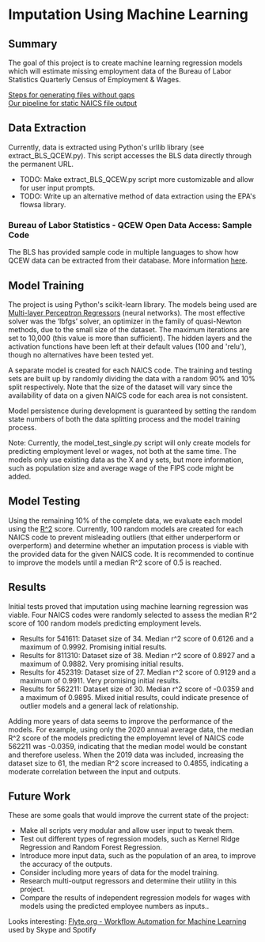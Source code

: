 # Imputation Using Machine Learning

## Summary

The goal of this project is to create machine learning regression models which will estimate missing employment data of the Bureau of Labor Statistics Quarterly Census of Employment & Wages.


[Steps for generating files without gaps](file_generation)  
[Our pipeline for static NAICS file output](https://model.earth/localsite/info/data/)  


## Data Extraction

Currently, data is extracted using Python's urllib library (see extract_BLS_QCEW.py). This script accesses the BLS data directly through the permanent URL.

- TODO: Make extract_BLS_QCEW.py script more customizable and allow for user input prompts.
- TODO: Write up an alternative method of data extraction using the EPA's flowsa library.

### Bureau of Labor Statistics - QCEW Open Data Access: Sample Code

The BLS has provided sample code in multiple languages to show how QCEW data can be extracted from their database. More information [here](https://data.bls.gov/cew/doc/access/data_access_examples.htm).

## Model Training

The project is using Python's scikit-learn library. The models being used are [Multi-layer Perceptron Regressors](https://scikit-learn.org/stable/modules/generated/sklearn.neural_network.MLPRegressor.html) (neural networks). The most effective solver was the ‘lbfgs’ solver, an optimizer in the family of quasi-Newton methods, due to the small size of the dataset. The maximum iterations are set to 10,000 (this value is more than sufficient). The hidden layers and the activation functions have been left at their default values (100 and 'relu'), though no alternatives have been tested yet.

A separate model is created for each NAICS code. The training and testing sets are built up by randomly dividing the data with a random 90% and 10% split respectively. Note that the size of the dataset will vary since the availability of data on a given NAICS code for each area is not consistent.

Model persistence during development is guaranteed by setting the random state numbers of both the data splitting process and the model training process.

Note: Currently, the model_test_single.py script will only create models for predicting employment level or wages, not both at the same time. The models only use existing data as the X and y sets, but more information, such as population size and average wage of the FIPS code might be added.

## Model Testing

Using the remaining 10% of the complete data, we evaluate each model using the [R^2](https://scikit-learn.org/stable/modules/generated/sklearn.metrics.r2_score.html) score. Currently, 100 random models are created for each NAICS code to prevent misleading outliers (that either underperform or overperform) and determine whether an imputation process is viable with the provided data for the given NAICS code. It is recommended to continue to improve the models until a median R^2 score of 0.5 is reached.

## Results

Initial tests proved that imputation using machine learning regression was viable. Four NAICS codes were randomly selected to assess the median R^2 score of 100 random models predicting employment levels.

- Results for 541611: Dataset size of 34. Median r^2 score of 0.6126 and a maximum of 0.9992. Promising initial results.
- Results for 811310: Dataset size of 38. Median r^2 score of 0.8927 and a maximum of 0.9882. Very promising initial results.
- Results for 452319: Dataset size of 27. Median r^2 score of 0.9129 and a maximum of 0.9911. Very promising initial results.
- Results for 562211: Dataset size of 30. Median r^2 score of -0.0359 and a maximum of 0.9895. Mixed initial results, could indicate presence of outlier models and a general lack of relationship.

Adding more years of data seems to improve the performance of the models. For example, using only the 2020 annual average data, the median R^2 score of the models predicting the employemnt level of NAICS code 562211 was -0.0359, indicating that the median model would be constant and therefore useless. When the 2019 data was included, increasing the dataset size to 61, the median R^2 score increased to 0.4855, indicating a moderate correlation between the input and outputs.

## Future Work

These are some goals that would improve the current state of the project:

- Make all scripts very modular and allow user input to tweak them.
- Test out different types of regression models, such as Kernel Ridge Regression and Random Forest Regression.
- Introduce more input data, such as the population of an area, to improve the accuracy of the outputs.
- Consider including more years of data for the model training.
- Research multi-output regressors and determine their utility in this project.
- Compare the results of independent regression models for wages with models using the predicted employee numbers as inputs..

Looks interesting: [Flyte.org - Workflow Automation for Machine Learning](https://flyte.org/) used by Skype and Spotify
